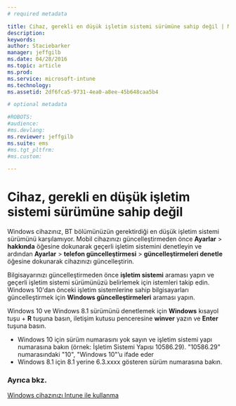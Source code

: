 ```yaml
---
# required metadata

title: Cihaz, gerekli en düşük işletim sistemi sürümüne sahip değil | Microsoft Intune
description:
keywords:
author: Staciebarker
manager: jeffgilb
ms.date: 04/28/2016
ms.topic: article
ms.prod:
ms.service: microsoft-intune
ms.technology:
ms.assetid: 2df6fca5-9731-4ea0-a8ee-45b648caa5b4

# optional metadata

#ROBOTS:
#audience:
#ms.devlang:
ms.reviewer: jeffgilb
ms.suite: ems
#ms.tgt_pltfrm:
#ms.custom:

---
```



# Cihaz, gerekli en düşük işletim sistemi sürümüne sahip değil

Windows cihazınız, BT bölümünüzün gerektirdiği en düşük işletim sistemi sürümünü karşılamıyor. Mobil cihazınızı güncelleştirmeden önce **Ayarlar** &gt; **hakkında** öğesine dokunarak geçerli işletim sistemini denetleyin ve ardından **Ayarlar** &gt; **telefon güncelleştirmesi** &gt; **güncelleştirmeleri denetle** öğesine dokunarak cihazınızı güncelleştirin.

Bilgisayarınızı güncelleştirmeden önce **işletim sistemi** araması yapın ve geçerli işletim sistemi sürümünüzü belirlemek için istemleri takip edin. Windows 10'dan önceki işletim sistemlerine sahip bilgisayarları güncelleştirmek için **Windows güncelleştirmeleri** araması yapın.

Windows 10 ve Windows 8.1 sürümünü denetlemek için **Windows** kısayol tuşu + **R** tuşuna basın, iletişim kutusu penceresine **winver** yazın ve **Enter** tuşuna basın.

- Windows 10 için sürüm numarasını yok sayın ve işletim sistemi yapı numarasına bakın (örnek: İşletim Sistemi Yapısı 10586.29). "10586.29" numarasındaki "10", "Windows 10"’u ifade eder
- Windows 8.1 için 8.1 yerine 6.3.xxxx gösteren sürüm numarasına bakın.

### Ayrıca bkz.
[Windows cihazınızı Intune ile kullanma](using-your-windows-device-with-intune.md)

<!--HONumber=May16_HO2-->


